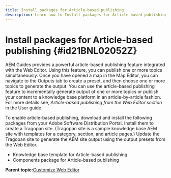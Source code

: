 ```yaml
---
title: Install packages for Article-based publishing
description: Learn how to Install packages for Article-based publishing
---
```

# Install packages for Article-based publishing {#id21BNL02052Z}

AEM Guides provides a powerful article-based publishing feature integrated with the Web Editor. Using this feature, you can publish one or more topics simultaneously. Once you have opened a map in the Map Editor, you can navigate to the Outputs tab to create a preset, and then choose one or more topics to generate the output. You can use the article-based publishing feature to incrementally generate output of one or more topics or publish your content to a knowledge base platform in an article-by-article fashion. For more details see, *Article-based publishing from the Web Editor section* in the User guide.

To enable article-based publishing, download and install the following packages from your Adobe Software Distribution Portal. Install them to create a Tragopan site. \(Tragopan site is a sample knowledge base AEM site with templates for a category, section, and article pages.\) Update the Tragopan site to generate the AEM site output using the output presets from the Web Editor.

-   Knowledge base template for Article-based publishing
-   Components package for Article-based publishing

**Parent topic:**[Customize Web Editor](conf-web-editor.md)
